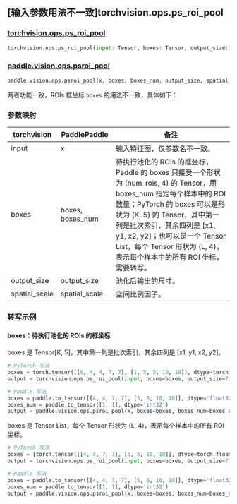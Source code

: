 ## [输入参数用法不一致]torchvision.ops.ps_roi_pool

### [torchvision.ops.ps_roi_pool](https://pytorch.org/vision/main/generated/torchvision.ops.ps_roi_pool.html)

```python
torchvision.ops.ps_roi_pool(input: Tensor, boxes: Tensor, output_size: int, spatial_scale: float = 1.0)
```

### [paddle.vision.ops.psroi_pool](https://www.paddlepaddle.org.cn/documentation/docs/zh/api/paddle/vision/ops/psroi_pool_cn.html)

```python
paddle.vision.ops.psroi_pool(x, boxes, boxes_num, output_size, spatial_scale=1.0, name=None)
```

两者功能一致，ROIs 框坐标 `boxes` 的用法不一致，具体如下：

### 参数映射

| torchvision                           | PaddlePaddle       | 备注      |
| ------------------------------------- | ------------------ | -------- |
| input                                 | x                  | 输入特征图，仅参数名不一致。|
| boxes                                 | boxes, boxes_num   | 待执行池化的 ROIs 的框坐标，Paddle 的 boxes 只接受一个形状为 (num_rois, 4) 的 Tensor，用 boxes_num 指定每个样本中的 ROI 数量；PyTorch 的 boxes 可以是形状为 (K, 5) 的 Tensor，其中第一列是批次索引，其余四列是 [x1, y1, x2, y2]；也可以是一个 Tensor List，每个 Tensor 形状为 (L, 4)，表示每个样本中的所有 ROI 坐标，需要转写。|
| output_size                           | output_size        | 池化后输出的尺寸。|
| spatial_scale                         | spatial_scale      | 空间比例因子。|

### 转写示例
#### boxes：待执行池化的 ROIs 的框坐标
boxes 是 Tensor[K, 5]，其中第一列是批次索引，其余四列是 [x1, y1, x2, y2]。
```python
# PyTorch 写法
boxes = torch.tensor([[0, 4, 4, 7, 7], [1, 5, 5, 10, 10]], dtype=torch.float32)
output = torchvision.ops.ps_roi_pool(input, boxes=boxes, output_size=7, spatial_scale=1.0)

# Paddle 写法
boxes = paddle.to_tensor([[4, 4, 7, 7], [5, 5, 10, 10]], dtype='float32')
boxes_num = paddle.to_tensor([1, 1], dtype='int32')
output = paddle.vision.ops.psroi_pool(x, boxes=boxes, boxes_num=boxes_num, output_size=7, spatial_scale=1.0)
```

boxes 是 Tensor List，每个 Tensor 形状为 (L, 4)，表示每个样本中的所有 ROI 坐标。
```python
# PyTorch 写法
boxes = [torch.tensor([[4, 4, 7, 7], [5, 5, 10, 10]], dtype=torch.float32)]
output = torchvision.ops.ps_roi_pool(input, boxes=boxes, output_size=7, spatial_scale=1.0)

# Paddle 写法
boxes = paddle.to_tensor([[4, 4, 7, 7], [5, 5, 10, 10]], dtype='float32')
boxes_num = paddle.to_tensor([1, 1], dtype='int32')
output = paddle.vision.ops.psroi_pool(x, boxes=boxes, boxes_num=boxes_num, output_size=7, spatial_scale=1.0)
```
